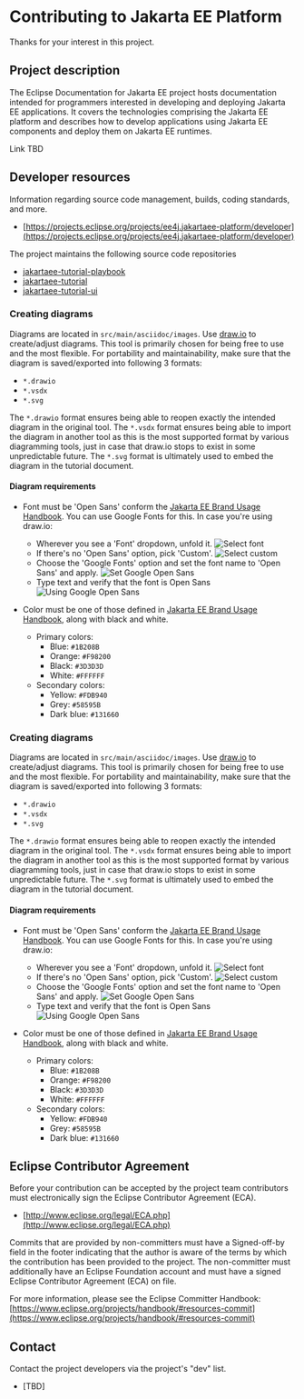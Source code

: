 # Contributing to Jakarta EE Platform

Thanks for your interest in this project.

## Project description

The Eclipse Documentation for Jakarta EE project hosts documentation intended for programmers interested in developing and deploying Jakarta EE applications. It covers the technologies comprising the Jakarta EE platform and describes how to develop applications using Jakarta EE components and deploy them on Jakarta EE runtimes.

Link TBD

## Developer resources

Information regarding source code management, builds, coding standards, and
more.

* [https://projects.eclipse.org/projects/ee4j.jakartaee-platform/developer](https://projects.eclipse.org/projects/ee4j.jakartaee-platform/developer)

The project maintains the following source code repositories

* [jakartaee-tutorial-playbook](https://github.com/virtua-tech/jakartaee-tutorial-playbook)
* [jakartaee-tutorial](https://github.com/virtua-tech/jakartaee-tutorial)
* [jakartaee-tutorial-ui](https://github.com/virtua-tech/jakartaee-tutorial-ui)

### Creating diagrams

Diagrams are located in `src/main/asciidoc/images`.
Use [draw.io](https://draw.io) to create/adjust diagrams.
This tool is primarily chosen for being free to use and the most flexible.
For portability and maintainability, make sure that the diagram is saved/exported into following 3 formats:

- `*.drawio`
- `*.vsdx`
- `*.svg`

The `*.drawio` format ensures being able to reopen exactly the intended diagram in the original tool.
The `*.vsdx` format ensures being able to import the diagram in another tool as this is the most supported format by
various diagramming tools, just in case that draw.io stops to exist in some unpredictable future.
The `*.svg` format is ultimately used to embed the diagram in the tutorial document.

#### Diagram requirements

- Font must be 'Open Sans' conform
  the [Jakarta EE Brand Usage Handbook](https://jakarta.ee/legal/trademark_guidelines/jakarta-ee-branding-guidelines.pdf).
  You can use Google Fonts for this.
  In case you're using draw.io:
    - Wherever you see a 'Font' dropdown, unfold it.
      ![Select font](README/images/drawio-font-1-select-font.png)
    - If there's no 'Open Sans' option, pick 'Custom'.
      ![Select custom](README/images/drawio-font-2-select-custom.png)
    - Choose the 'Google Fonts' option and set the font name to 'Open Sans' and apply.
      ![Set Google Open Sans](README/images/drawio-font-3-set-google-open-sans.png)
    - Type text and verify that the font is Open Sans
      ![Using Google Open Sans](README/images/drawio-font-4-using-google-open-sans.png)

- Color must be one of those defined
  in [Jakarta EE Brand Usage Handbook](https://jakarta.ee/legal/trademark_guidelines/jakarta-ee-branding-guidelines.pdf),
  along with black and white.
    - Primary colors:
        - Blue: `#1B208B`
        - Orange: `#F98200`
        - Black: `#3D3D3D`
        - White: `#FFFFFF`
    - Secondary colors:
        - Yellow: `#FDB940`
        - Grey: `#58595B`
        - Dark blue: `#131660`

### Creating diagrams

Diagrams are located in `src/main/asciidoc/images`.
Use [draw.io](https://draw.io) to create/adjust diagrams.
This tool is primarily chosen for being free to use and the most flexible.
For portability and maintainability, make sure that the diagram is saved/exported into following 3 formats:

- `*.drawio`
- `*.vsdx`
- `*.svg`

The `*.drawio` format ensures being able to reopen exactly the intended diagram in the original tool.
The `*.vsdx` format ensures being able to import the diagram in another tool as this is the most supported format by
various diagramming tools, just in case that draw.io stops to exist in some unpredictable future.
The `*.svg` format is ultimately used to embed the diagram in the tutorial document.

#### Diagram requirements

- Font must be 'Open Sans' conform
  the [Jakarta EE Brand Usage Handbook](https://jakarta.ee/legal/trademark_guidelines/jakarta-ee-branding-guidelines.pdf).
  You can use Google Fonts for this.
  In case you're using draw.io:
    - Wherever you see a 'Font' dropdown, unfold it.
      ![Select font](README/images/drawio-font-1-select-font.png)
    - If there's no 'Open Sans' option, pick 'Custom'.
      ![Select custom](README/images/drawio-font-2-select-custom.png)
    - Choose the 'Google Fonts' option and set the font name to 'Open Sans' and apply.
      ![Set Google Open Sans](README/images/drawio-font-3-set-google-open-sans.png)
    - Type text and verify that the font is Open Sans
      ![Using Google Open Sans](README/images/drawio-font-4-using-google-open-sans.png)

- Color must be one of those defined
  in [Jakarta EE Brand Usage Handbook](https://jakarta.ee/legal/trademark_guidelines/jakarta-ee-branding-guidelines.pdf),
  along with black and white.
    - Primary colors:
        - Blue: `#1B208B`
        - Orange: `#F98200`
        - Black: `#3D3D3D`
        - White: `#FFFFFF`
    - Secondary colors:
        - Yellow: `#FDB940`
        - Grey: `#58595B`
        - Dark blue: `#131660`


## Eclipse Contributor Agreement

Before your contribution can be accepted by the project team contributors must
electronically sign the Eclipse Contributor Agreement (ECA).

* [http://www.eclipse.org/legal/ECA.php](http://www.eclipse.org/legal/ECA.php)

Commits that are provided by non-committers must have a Signed-off-by field in
the footer indicating that the author is aware of the terms by which the
contribution has been provided to the project. The non-committer must
additionally have an Eclipse Foundation account and must have a signed Eclipse
Contributor Agreement (ECA) on file.

For more information, please see the Eclipse Committer Handbook:
[https://www.eclipse.org/projects/handbook/#resources-commit](https://www.eclipse.org/projects/handbook/#resources-commit)

## Contact

Contact the project developers via the project's "dev" list.

* [TBD]
